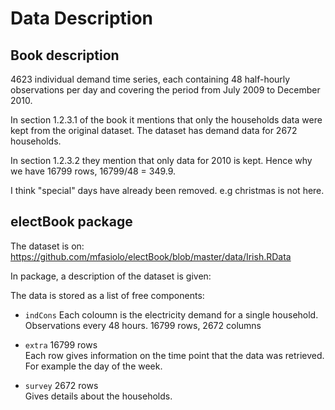
# Data Description

## Book description
4623 individual demand time series, each containing 48 half-hourly
observations per day and covering the period from July 2009 to December 2010. 

In section 1.2.3.1 of the book it mentions that only the households data were kept from the original dataset. The dataset has demand data for 2672 households.

In section 1.2.3.2 they mention that only data for 2010 is kept. Hence why we have 16799 rows, 16799/48 = 349.9.

I think "special" days have already been removed. e.g christmas is not here.


## electBook package
The dataset is on: https://github.com/mfasiolo/electBook/blob/master/data/Irish.RData

In package, a description of the dataset is given:

The data is stored as a list of free components:

- `indCons`
Each coloumn is the electricity demand for a single household. Observations every 48 hours.
16799 rows, 2672 columns

- `extra`
16799 rows  
Each row gives information on the time point that the data was retrieved. For example the day of the week.

- `survey` 
2672 rows  
Gives details about the households.
